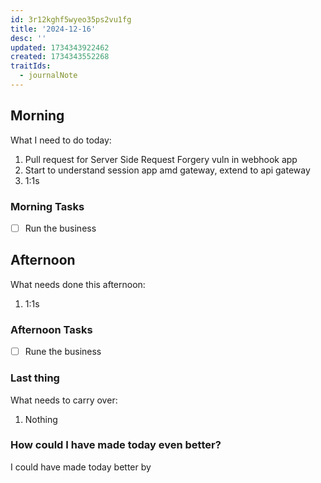 ```yaml
---
id: 3r12kghf5wyeo35ps2vu1fg
title: '2024-12-16'
desc: ''
updated: 1734343922462
created: 1734343552268
traitIds:
  - journalNote
---
```


## Morning

<!-- Morning Tasks -->

What I need to do today:

1. Pull request for Server Side Request Forgery vuln in webhook app
2. Start to understand session app amd gateway, extend to api gateway
3. 1:1s

### Morning Tasks

- [ ] Run the business

## Afternoon

What needs done this afternoon:

1. 1:1s

### Afternoon Tasks

- [ ] Rune the business

### Last thing

What needs to carry over:

1. Nothing

### How could I have made today even better?

I could have made today better by

